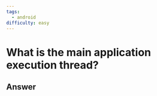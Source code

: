 ```yaml
---
tags:
  - android
difficulty: easy
---
```


# What is the main application execution thread?

## Answer

